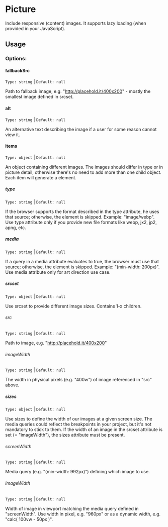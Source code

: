 # Picture

Include responsive (content) images. It supports lazy loading (when provided in your JavaScript).

## Usage

### Options:

#### fallbackSrc
`Type: string` | `Default: null`

Path to fallback image, e.g. "http://placehold.it/400x200" - mostly the smallest image defined in srcset.

#### alt
`Type: string` | `Default: null`

An alternative text describing the image if a user for some reason cannot view it.

#### items
`Type: object` | `Default: null`

An object containing different images. The images should differ in type or in picture detail, otherwise there's no need to add more than one child object. Each item will generate a <source> element.

##### type
`Type: string` | `Default: null`

If the browser supports the format described in the type attribute, he uses that source; otherwise, the <source> element is skipped. Example: "image/webp".
Use type attribute only if you provide new file formats like webp, jx2, jp2, apng, etc.

##### media
`Type: string` | `Default: null`

If a query in a media attribute evaluates to true, the browser must use that source; otherwise, the <source> element is skipped. Example: "(min-width: 200px)".
Use media attribute only for art direction use case.

##### srcset
`Type: object` | `Default: null`

Use srcset to provide different image sizes. Contains 1-x children.

###### src
`Type: string` | `Default: null`

Path to image, e.g. "http://placehold.it/400x200"

###### imageWidth
`Type: string` | `Default: null`

The width in physical pixels (e.g. "400w") of image referenced in "src" above.

##### sizes
`Type: object` | `Default: null`

Use sizes to define the width of our images at a given screen size. The media queries could reflect the breakpoints in your project, but it's not mandatory to stick to them. If the width of an image in the srcset attribute is set (= "imageWidth"), the sizes attribute must be present.

###### screenWidth
`Type: string` | `Default: null`

Media query (e.g. "(min-width: 992px)") defining which image to use.

###### imageWidth
`Type: string` | `Default: null`

Width of image in viewport matching the media query defined in "screenWidth". Use width in pixel, e.g. "960px" or as a dynamic width, e.g. "calc( 100vw - 50px )".

